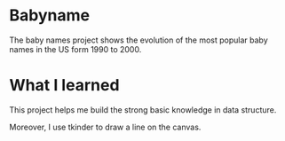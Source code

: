 # Babyname

The baby names project shows the evolution of the most popular baby names in the US form 1990 to 2000.

# What I learned

This project helps me build the strong basic knowledge in data structure.

Moreover, I use tkinder to draw a line on the canvas.
